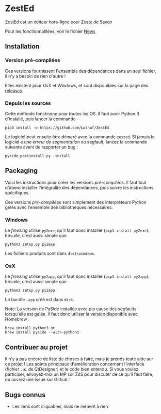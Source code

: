 # ZestEd

ZestEd est un éditeur hors-ligne pour [Zeste de Savoir](http://zestedesavoir.com/)

Pour les fonctionnalitées, voir le fichier [News](News.md)

## Installation

### Version pré-compilées

Ces versions fournissent l'ensemble des dépendances dans un seul fichier, il n'y a besoin de rien d'autre !

Elles existent pour OsX et Windows, et sont disponibles sur la page des [releases](https://github.com/Luthaf/ZestEd/releases).

### Depuis les sources

Cette méthode fonctionne pour toutes les OS. Il faut avoir Python 3 d'installé, puis lancer la commande
```
pip3 install -e https://github.com/Luthaf/ZestEd
```

Le logiciel peut ensuite être démaré avec la commande `zested`. Si jamais le logiciel a une *erreur de segmentation* ou segfault, lancez la commande suivante avant de rapporter un bug :
```
pyside_postinstall.py -install
```

## Packaging

Voici les instructions pour créer les versions *pré-compilées*. Il faut tout d'abord installer l'intégralité des dépendances, puis suivre les instructions spécifiques.

Ces versions *pré-compilées* sont simplement des interpréteurs Python gelés avec l'ensemble des bibliothèques nécessaires.

### Windows

Le *freezing* utilise `py2exe`, qu'il faut donc installer (`pip3 install py2exe`). Ensuite, c'est aussi simple que
```
python3 setup.py py2exe
```
Les fichiers produits sont dans `dist\windows`.

### OsX

Le *freezing* utilise `py2app`, qu'il faut donc installer (`pip3 install py2app`). Ensuite, c'est aussi simple que
```
python3 setup.py py2app
```
Le bundle `.app` créé est dans `dist`.

Note: La version de PySide installée avec pip cause des segfaults lorsqu'elle est gelée. Il faut donc utiliser la version disponible avec Homebrew :
```
brew install python3 qt
brew install pyside --with-python3
```

## Contribuer au projet

Il n'y a pas encore de liste de choses à faire, mais je prends toute aide sur ce projet ! Les points principaux d'amélioration concernent l'interface (fichier `.ui` de QtDesigner) et le code bien entendu. Si vous voulez participer, envoyez-moi un MP sur ZdS pour discuter de ce qu'il faut faire, ou ouvrez une issue sur Github !

## Bugs connus

- Les liens sont cliquables, mais ne mènent à rien

